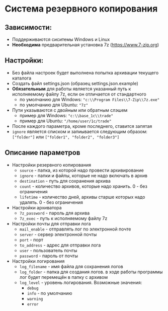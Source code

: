 # Система резервного копирования
## Зависимости:
* Поддерживаются сиситемы Windows и Linux
* __Необходима__ предварительная установка 7z (https://www.7-zip.org)
## Настройки:
* Без файла настроек будет выполнена попытка архивации текущего каталога
* Создать файл settings.json (образец settings.json.example)
* __Обязательным__ для работы является указанный путь к исполняемому файлу 7z,
если он отличается от стандартного
  * по умолчанию для Windows: `"c:\\Program Files\\7-Zip\\7z.exe"`
  * по умолчанию для Ubuntu: `"7z"`
* Пути указываются с двойным или обратным слэшем
  * пример для Windows: `"c:\\base_1c\\trade"`
  * пример для Ubuntu: `"/home/user/1c/trade"`
* После каждого параметра, кроме последнего, ставится запятая
* `ignore` является списком и запиывается следующим образом:
`["folder"]` или `["folder1", "folder2", "folder3"]`
## Описание параметров
+ Настройки резервного копирования
  *  `source` - папка, из которой надо провести архивирование
  *  `ignore` - папки и файлы, которые не надо включать в архив
  *  `destination` - путь для сохранения архива
  *  `count` - количество архивов, которые надо хранить. 0 - без ограничения
  *  `lifetime` - количество дней, архивы старше которых надо удалять. 0 - без ограничения
+ Настройки архиватора
  *  `7z_password` - пароль для архива
  *  `7z_exec` - путь к исполняемому файлу 7z
+ Настройки почты для отправки лога
  *  `mail_enable` - отправлять лог по электронной почте
  *  `server` - сервер электронной почты
  *  `port` - порт
  *  `to_address` - адрес для отправки лога
  *  `user` - пользователь почты
  *  `password` - пароль от почты
+ Настройки логирования
  * `log_filename` - имя файла для сохранения логов
  * `log_folder` - папка для создания логов. в ходе работы программы лог будет перемещён в папку с архивом
  * `log_level` - уровень логирования. Возможные значения:
    * `debug`
    * `info` - по умолчанию
    * `warning`
    * `error`